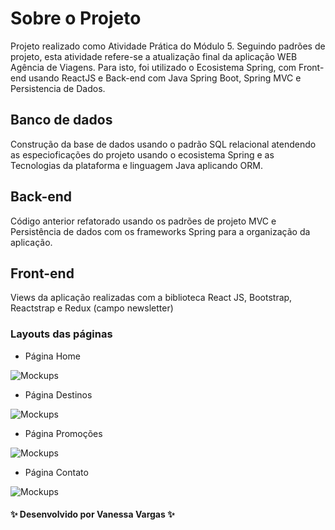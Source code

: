 # Sobre o Projeto

Projeto realizado como Atividade Prática do Módulo 5. Seguindo padrões de projeto, esta atividade refere-se a atualização final da aplicação WEB Agência de Viagens. Para isto, foi utilizado o Ecosistema Spring, com Front-end usando ReactJS e Back-end com Java Spring Boot, Spring MVC e Persistencia de Dados.

## Banco de dados

Construção da base de dados usando o padrão SQL relacional atendendo as especioficações do projeto usando o ecosistema Spring e as Tecnologias da plataforma e linguagem Java aplicando ORM.

## Back-end

Código anterior refatorado usando os padrões de projeto MVC e Persistência de dados com os frameworks Spring para a organização da aplicação.

## Front-end

Views da aplicação realizadas com a biblioteca React JS, Bootstrap, Reactstrap e Redux (campo newsletter)

### Layouts das páginas

- Página Home

![Mockups](https://github.com/VanessaVargas/desafio-mod4/blob/master/src/img/pag-home.png)

- Página Destinos

![Mockups](https://github.com/VanessaVargas/desafio-mod4/blob/master/src/img/pag-destinos.png)

- Página Promoções

![Mockups](https://github.com/VanessaVargas/desafio-mod4/blob/master/src/img/pag-promocoes.png)

- Página Contato

![Mockups](https://github.com/VanessaVargas/desafio-mod4/blob/master/src/img/pag-contato.png)

#### ✨ Desenvolvido por Vanessa Vargas ✨
